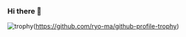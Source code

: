 ### Hi there 👋
![trophy](https://github-profile-trophy.vercel.app/?username=MeyCorentin&no-frame=true&no-bg=true)(https://github.com/ryo-ma/github-profile-trophy)
